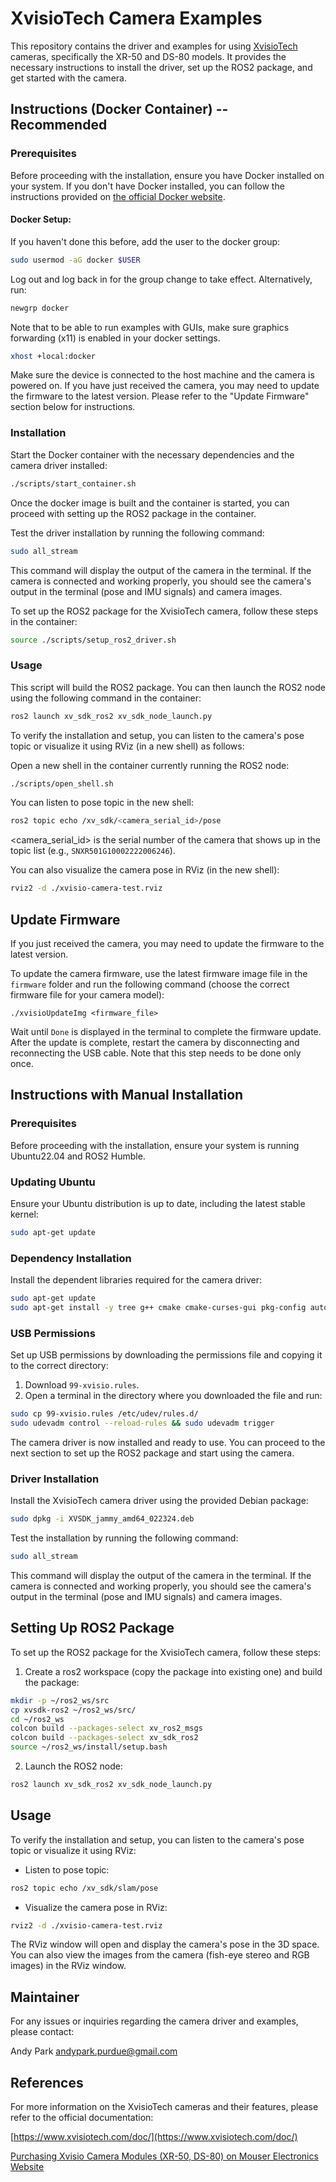 # XvisioTech Camera Examples

This repository contains the driver and examples for using [XvisioTech](https://www.xvisiotech.com/) cameras, specifically the XR-50 and DS-80 models. It provides the necessary instructions to install the driver, set up the ROS2 package, and get started with the camera.

## Instructions (Docker Container) -- Recommended

### Prerequisites

Before proceeding with the installation, ensure you have Docker installed on your system. If you don't have Docker installed, you can follow the instructions provided on [the official Docker website](https://docs.docker.com/engine/install/).

#### Docker Setup:

If you haven't done this before, add the user to the docker group:

```bash
sudo usermod -aG docker $USER
```

Log out and log back in for the group change to take effect. Alternatively, run:

```bash
newgrp docker
```

Note that to be able to run examples with GUIs, make sure graphics forwarding (x11) is enabled in your docker settings.
```bash
xhost +local:docker
```

Make sure the device is connected to the host machine and the camera is powered on. If you have just received the camera, you may need to update the firmware to the latest version. Please refer to the "Update Firmware" section below for instructions.

### Installation

Start the Docker container with the necessary dependencies and the camera driver installed:

```bash
./scripts/start_container.sh
```

Once the docker image is built and the container is started, you can proceed with setting up the ROS2 package in the container.

Test the driver installation by running the following command:
```bash
sudo all_stream
```

This command will display the output of the camera in the terminal. If the camera is connected and working properly, you should see the camera's output in the terminal (pose and IMU signals) and camera images.

To set up the ROS2 package for the XvisioTech camera, follow these steps in the container:
```bash
source ./scripts/setup_ros2_driver.sh
```

### Usage

This script will build the ROS2 package. You can then launch the ROS2 node using the following command in the container:
```bash
ros2 launch xv_sdk_ros2 xv_sdk_node_launch.py
```

To verify the installation and setup, you can listen to the camera's pose topic or visualize it using RViz (in a new shell) as follows:

Open a new shell in the container currently running the ROS2 node:
```bash
./scripts/open_shell.sh
```

You can listen to pose topic in the new shell:
```bash
ros2 topic echo /xv_sdk/<camera_serial_id>/pose
```
<camera_serial_id> is the serial number of the camera that shows up in the topic list (e.g., `SNXR501G10002222006246`).


You can also visualize the camera pose in RViz (in the new shell):
```bash
rviz2 -d ./xvisio-camera-test.rviz
```

## Update Firmware

If you just received the camera, you may need to update the firmware to the latest version.

To update the camera firmware, use the latest firmware image file in the `firmware` folder and run the following command (choose the correct firmware file for your camera model):
```
./xvisioUpdateImg <firmware_file>
```

Wait until `Done` is displayed in the terminal to complete the firmware update. After the update is complete, restart the camera by disconnecting and reconnecting the USB cable. Note that this step needs to be done only once.


## Instructions with Manual Installation

### Prerequisites

Before proceeding with the installation, ensure your system is running Ubuntu22.04 and ROS2 Humble.

### Updating Ubuntu

Ensure your Ubuntu distribution is up to date, including the latest stable kernel:

```bash
sudo apt-get update
```

### Dependency Installation

Install the dependent libraries required for the camera driver:

```bash
sudo apt-get update
sudo apt-get install -y tree g++ cmake cmake-curses-gui pkg-config autoconf libtool libudev-dev libjpeg-dev zlib1g-dev libopencv-dev rapidjson-dev libeigen3-dev libboost-thread-dev libboost-filesystem-dev libboost-system-dev libboost-program-options-dev libboost-date-time-dev liboctomap-dev
```


### USB Permissions

Set up USB permissions by downloading the permissions file and copying it to the correct directory:

1. Download `99-xvisio.rules`.
2. Open a terminal in the directory where you downloaded the file and run:

```bash
sudo cp 99-xvisio.rules /etc/udev/rules.d/
sudo udevadm control --reload-rules && sudo udevadm trigger
```

The camera driver is now installed and ready to use. You can proceed to the next section to set up the ROS2 package and start using the camera.



### Driver Installation

Install the XvisioTech camera driver using the provided Debian package:

```bash
sudo dpkg -i XVSDK_jammy_amd64_022324.deb
```

Test the installation by running the following command:

```bash
sudo all_stream
```

This command will display the output of the camera in the terminal. If the camera is connected and working properly, you should see the camera's output in the terminal (pose and IMU signals) and camera images.

## Setting Up ROS2 Package

To set up the ROS2 package for the XvisioTech camera, follow these steps:

1. Create a ros2 workspace (copy the package into existing one) and build the package:

```bash
mkdir -p ~/ros2_ws/src
cp xvsdk-ros2 ~/ros2_ws/src/
cd ~/ros2_ws
colcon build --packages-select xv_ros2_msgs
colcon build --packages-select xv_sdk_ros2
source ~/ros2_ws/install/setup.bash
```

2. Launch the ROS2 node:

```bash
ros2 launch xv_sdk_ros2 xv_sdk_node_launch.py
```


## Usage

To verify the installation and setup, you can listen to the camera's pose topic or visualize it using RViz:

- Listen to pose topic:

```bash
ros2 topic echo /xv_sdk/slam/pose
```

- Visualize the camera pose in RViz:

```bash
rviz2 -d ./xvisio-camera-test.rviz
```

The RViz window will open and display the camera's pose in the 3D space. You can also view the images from the camera (fish-eye stereo and RGB images) in the RViz window.


## Maintainer

For any issues or inquiries regarding the camera driver and examples, please contact:

Andy Park <andypark.purdue@gmail.com>

## References

For more information on the XvisioTech cameras and their features, please refer to the official documentation:

[https://www.xvisiotech.com/doc/](https://www.xvisiotech.com/doc/)

[Purchasing Xvisio Camera Modules (XR-50, DS-80) on Mouser Electronics Website](https://www.mouser.com/c/optoelectronics/cameras-accessories/cameras-camera-modules/?m=Xvisio&product=Camera%20Modules&product%20type=AI%2C%20CV%2C%20VSLAM)

